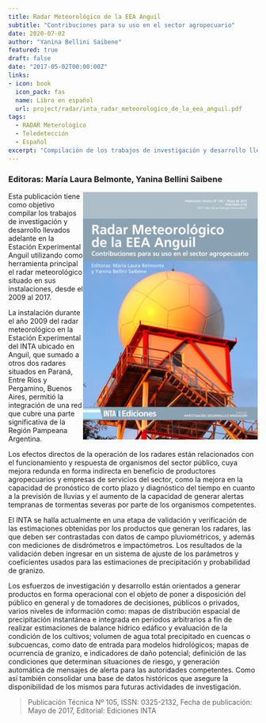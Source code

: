 ```yaml
---
title: Radar Meteorológico de la EEA Anguil
subtitle: "Contribuciones para su uso en el sector agropecuario"
date: 2020-07-02
author: "Yanina Bellini Saibene"
featured: true
draft: false
date: "2017-05-02T00:00:00Z"
links:
- icon: book
  icon_pack: fas
  name: Libro en español
  url: project/radar/inta_radar_meteorologico_de_la_eea_anguil.pdf
tags:
  - RADAR Meterológico
  - Teledetección
  - Español
excerpt: "Compilación de los trabajos de investigación y desarrollo llevados adelante en la Estación Experimental Agropecuaria Anguil utilizando el radar meteorológico situado en sus instalaciones, desde el 2009 al 2017"
---
```


### Editoras: María Laura Belmonte, Yanina Bellini Saibene  

<img src='featured.jpg' align="right" height="500" alt='Tapa del libro donde aparece el radomo del radar de la EEA Anguil'/>

Esta publicación tiene como objetivo compilar los trabajos de investigación y desarrollo llevados adelante en la Estación Experimental Anguil utilizando como herramienta principal el radar meteorológico situado en sus instalaciones, desde el 2009 al 2017.

La instalación durante el año 2009 del radar meteorológico en la Estación Experimental del INTA ubicado en Anguil, que sumado a otros dos radares situados en Paraná, Entre Ríos y Pergamino, Buenos Aires, permitió la integración de una red que cubre una parte significativa de la Región Pampeana Argentina.

Los efectos directos de la operación de los radares están relacionados con el funcionamiento y respuesta de organismos del sector público, cuya mejora redunda en forma indirecta en beneficio de productores agropecuarios y empresas de servicios del sector, como la mejora en la capacidad de pronóstico de corto plazo y diagnóstico del tiempo en cuanto a la previsión de lluvias y el aumento de la capacidad de generar alertas tempranas de tormentas severas por parte de los organismos competentes.

El INTA se halla actualmente en una etapa de validación y verificación de las estimaciones obtenidas por los productos que generan los radares, las que deben ser contrastadas con datos de campo pluviométricos, y además con mediciones de disdrómetros e impactómetros. Los resultados de la validación deben ingresar en un sistema de ajuste de los parámetros y coeficientes usados para las estimaciones de precipitación y probabilidad de granizo.

Los esfuerzos de investigación y desarrollo están orientados a generar productos en forma operacional con el objeto de poner a disposición del público en general y de tomadores de decisiones, públicos o privados, varios niveles de información como: mapas de distribución espacial de precipitación instantánea e integrada en períodos arbitrarios a fin de realizar estimaciones de balance hídrico edáfico y evaluación de la condición de los cultivos; volumen de agua total precipitado en cuencas o subcuencas, como dato de entrada para modelos hidrológicos; mapas de ocurrencia de granizo, e indicadores de daño potencial; definición de las condiciones que determinan situaciones de riesgo, y generación automática de mensajes de alerta para las autoridades competentes. Como así también consolidar una base de datos históricos que asegure la disponibilidad de los mismos para futuras actividades de investigación.

> Publicación Técnica Nº 105, ISSN: 0325-2132, Fecha de publicación: Mayo de 2017, Editorial: Ediciones INTA

